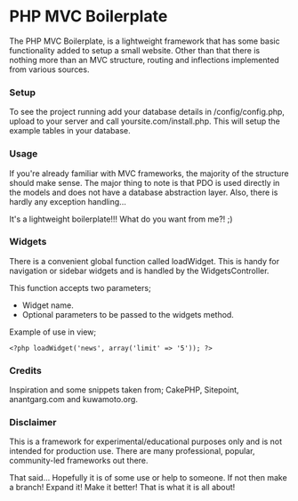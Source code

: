 PHP MVC Boilerplate
===================

The PHP MVC Boilerplate, is a lightweight framework 
that has some basic functionality added to setup a small 
website. Other than that there is nothing more than an 
MVC structure, routing and inflections implemented from 
various sources.

### Setup

To see the project running add your database details 
in /config/config.php, upload to your server and call 
yoursite.com/install.php. This will setup the example 
tables in your database.

### Usage

If you're already familiar with MVC frameworks, the majority 
of the structure should make sense. The major thing to 
note is that PDO is used directly in the models and does not 
have a database abstraction layer. Also, there is hardly 
any exception handling...

It's a lightweight boilerplate!!! What do you want from me?! ;)

### Widgets

There is a convenient global function called loadWidget. 
This is handy for navigation or sidebar widgets and 
is handled by the WidgetsController.

This function accepts two parameters;

- Widget name.
- Optional parameters to be passed to the widgets method.

Example of use in view;

    <?php loadWidget('news', array('limit' => '5')); ?>

### Credits

Inspiration and some snippets taken from; CakePHP, 
Sitepoint, anantgarg.com and kuwamoto.org.

### Disclaimer

This is a framework for experimental/educational 
purposes only and is not intended for production use. There 
are many professional, popular, community-led frameworks out there. 

That said... Hopefully it is of some use or help to someone. If not 
then make a branch! Expand it! Make it better! That is what it is all about!
